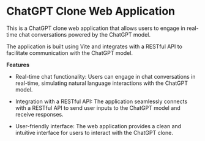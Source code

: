 # ChatGPT Clone Web Application

This is a ChatGPT clone web application that allows users to engage in real-time chat conversations powered by the ChatGPT model. 

The application is built using Vite and integrates with a RESTful API to facilitate communication with the ChatGPT model.

**Features**
* Real-time chat functionality: Users can engage in chat conversations in real-time, simulating natural language interactions with the ChatGPT model.

* Integration with a RESTful API: The application seamlessly connects with a RESTful API to send user inputs to the ChatGPT model and receive responses.

* User-friendly interface: The web application provides a clean and intuitive interface for users to interact with the ChatGPT clone.
